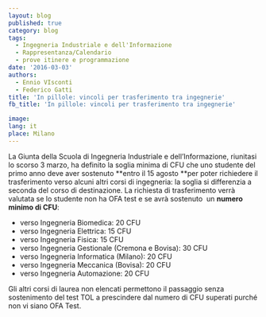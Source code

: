 ```yaml
---
layout: blog
published: true
category: blog
tags:
  - Ingegneria Industriale e dell'Informazione
  - Rappresentanza/Calendario
  - prove itinere e programmazione
date: '2016-03-03'
authors:
  - Ennio VIsconti
  - Federico Gatti
title: 'In pillole: vincoli per trasferimento tra ingegnerie'
fb_title: 'In pillole: vincoli per trasferimento tra ingegnerie'

image: 
lang: it
place: Milano
---
```


La Giunta della Scuola di Ingegneria Industriale e dell’Informazione, riunitasi lo scorso 3 marzo, ha definito la soglia minima di CFU che uno studente del primo anno deve aver sostenuto **entro il 15 agosto **per poter richiedere il trasferimento verso alcuni altri corsi di ingegneria: la soglia si differenzia a seconda del corso di destinazione. La richiesta di trasferimento verrà valutata se lo studente non ha OFA test e se avrà sostenuto  un **numero minimo di CFU**:

*   verso Ingegneria Biomedica: 20 CFU
*   verso Ingegneria Elettrica: 15 CFU
*   verso Ingegneria Fisica: 15 CFU
*   verso Ingegneria Gestionale (Cremona e Bovisa): 30 CFU
*   verso Ingegneria Informatica (Milano): 20 CFU
*   verso Ingegneria Meccanica (Bovisa): 20 CFU
*   verso Ingegneria Automazione: 20 CFU

Gli altri corsi di laurea non elencati permettono il passaggio senza sostenimento del test TOL a prescindere dal numero di CFU superati purché non vi siano OFA Test.
